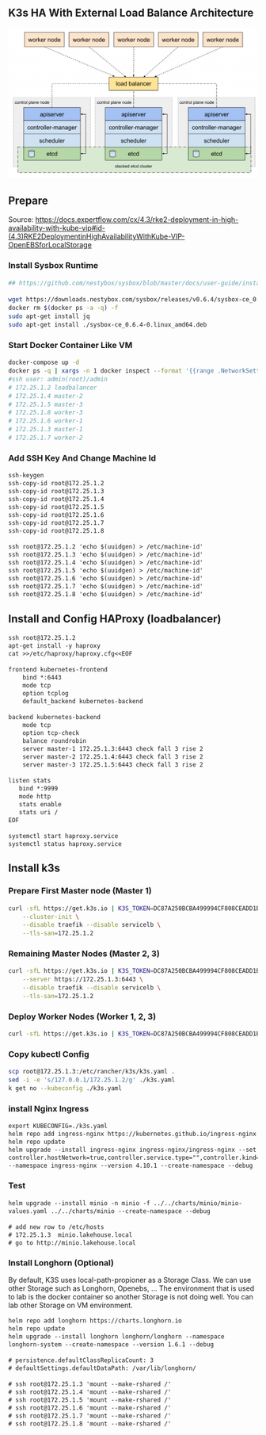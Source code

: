 ## K3s HA With External Load Balance Architecture

![Architecture](./k3s-ha-external-lb-architecture.png)
## Prepare
Source: https://docs.expertflow.com/cx/4.3/rke2-deployment-in-high-availability-with-kube-vip#id-(4.3)RKE2DeploymentinHighAvailabilityWithKube-VIP-OpenEBSforLocalStorage

### Install Sysbox Runtime

```bash
## https://github.com/nestybox/sysbox/blob/master/docs/user-guide/install-package.md#installing-sysbox

wget https://downloads.nestybox.com/sysbox/releases/v0.6.4/sysbox-ce_0.6.4-0.linux_amd64.deb
docker rm $(docker ps -a -q) -f
sudo apt-get install jq
sudo apt-get install ./sysbox-ce_0.6.4-0.linux_amd64.deb
```

### Start Docker Container Like VM

```bash
docker-compose up -d
docker ps -q | xargs -n 1 docker inspect --format '{{range .NetworkSettings.Networks}}{{.IPAddress}}{{end}} {{ .Name }}' | sed 's/ \// /'
#ssh user: admin(root)/admin
# 172.25.1.2 loadbalancer
# 172.25.1.4 master-2
# 172.25.1.5 master-3
# 172.25.1.8 worker-3
# 172.25.1.6 worker-1
# 172.25.1.3 master-1
# 172.25.1.7 worker-2
```

### Add SSH Key And Change Machine Id
```
ssh-keygen
ssh-copy-id root@172.25.1.2
ssh-copy-id root@172.25.1.3
ssh-copy-id root@172.25.1.4
ssh-copy-id root@172.25.1.5
ssh-copy-id root@172.25.1.6
ssh-copy-id root@172.25.1.7
ssh-copy-id root@172.25.1.8 

ssh root@172.25.1.2 'echo $(uuidgen) > /etc/machine-id'
ssh root@172.25.1.3 'echo $(uuidgen) > /etc/machine-id'
ssh root@172.25.1.4 'echo $(uuidgen) > /etc/machine-id'
ssh root@172.25.1.5 'echo $(uuidgen) > /etc/machine-id'
ssh root@172.25.1.6 'echo $(uuidgen) > /etc/machine-id'
ssh root@172.25.1.7 'echo $(uuidgen) > /etc/machine-id'
ssh root@172.25.1.8 'echo $(uuidgen) > /etc/machine-id'
```


## Install and Config HAProxy (loadbalancer)
```
ssh root@172.25.1.2
apt-get install -y haproxy
cat >>/etc/haproxy/haproxy.cfg<<EOF

frontend kubernetes-frontend
    bind *:6443
    mode tcp
    option tcplog
    default_backend kubernetes-backend

backend kubernetes-backend
    mode tcp
    option tcp-check
    balance roundrobin
    server master-1 172.25.1.3:6443 check fall 3 rise 2
    server master-2 172.25.1.4:6443 check fall 3 rise 2
    server master-3 172.25.1.5:6443 check fall 3 rise 2

listen stats
   bind *:9999
   mode http
   stats enable
   stats uri /
EOF

systemctl start haproxy.service
systemctl status haproxy.service
```

## Install k3s

### Prepare First Master node (Master 1)

```bash
curl -sfL https://get.k3s.io | K3S_TOKEN=DC87A250BCBA499994CF808CEADD1BCC INSTALL_K3S_VERSION=v1.29.4+k3s1 sh -s - server \
    --cluster-init \
    --disable traefik --disable servicelb \
    --tls-san=172.25.1.2
```

### Remaining Master Nodes (Master 2, 3)

```bash
curl -sfL https://get.k3s.io | K3S_TOKEN=DC87A250BCBA499994CF808CEADD1BCC INSTALL_K3S_VERSION=v1.29.4+k3s1 sh -s - server \
    --server https://172.25.1.3:6443 \
    --disable traefik --disable servicelb \
    --tls-san=172.25.1.2
```

### Deploy Worker Nodes (Worker 1, 2, 3)
```bash
curl -sfL https://get.k3s.io | K3S_TOKEN=DC87A250BCBA499994CF808CEADD1BCC INSTALL_K3S_VERSION=v1.29.4+k3s1 sh -s - agent --server https://172.25.1.2:6443
```

### Copy kubectl Config

```bash
scp root@172.25.1.3:/etc/rancher/k3s/k3s.yaml .
sed -i -e 's/127.0.0.1/172.25.1.2/g' ./k3s.yaml
k get no --kubeconfig ./k3s.yaml
```

### install Nginx Ingress

```
export KUBECONFIG=./k3s.yaml
helm repo add ingress-nginx https://kubernetes.github.io/ingress-nginx
helm repo update
helm upgrade --install ingress-nginx ingress-nginx/ingress-nginx --set controller.hostNetwork=true,controller.service.type="",controller.kind=DaemonSet --namespace ingress-nginx --version 4.10.1 --create-namespace --debug
```

### Test

```
helm upgrade --install minio -n minio -f ../../charts/minio/minio-values.yaml ../../charts/minio --create-namespace --debug

# add new row to /etc/hosts 
# 172.25.1.3  minio.lakehouse.local
# go to http://minio.lakehouse.local
```

### Install Longhorn (Optional)
By default, K3S uses local-path-propioner as a Storage Class.
We can use other Storage such as Longhorn, Openebs, ...
The environment that is used to lab is the docker container so another Storage is not doing well. You can lab other Storage on VM environment.

```
helm repo add longhorn https://charts.longhorn.io
helm repo update
helm upgrade --install longhorn longhorn/longhorn --namespace longhorn-system --create-namespace --version 1.6.1 --debug

# persistence.defaultClassReplicaCount: 3
# defaultSettings.defaultDataPath: /var/lib/longhorn/

# ssh root@172.25.1.3 'mount --make-rshared /'
# ssh root@172.25.1.4 'mount --make-rshared /'
# ssh root@172.25.1.5 'mount --make-rshared /'
# ssh root@172.25.1.6 'mount --make-rshared /'
# ssh root@172.25.1.7 'mount --make-rshared /'
# ssh root@172.25.1.8 'mount --make-rshared /'
```